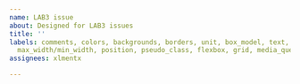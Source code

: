 ```yaml
---
name: LAB3 issue
about: Designed for LAB3 issues
title: ''
labels: comments, colors, backgrounds, borders, unit, box_model, text, fonts, display,
  max_width/min_width, position, pseudo_class, flexbox, grid, media_query
assignees: xlmentx

---
```



